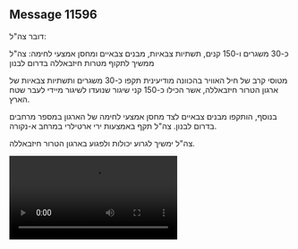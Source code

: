 ## Message 11596

דובר צה"ל:

כ-30 משגרים ו-150 קנים, תשתיות צבאיות, מבנים צבאיים ומחסן אמצעי לחימה: צה"ל ממשיך לתקוף מטרות חיזבאללה בדרום לבנון

מטוסי קרב של חיל האוויר בהכוונה מודיעינית תקפו כ-30 משגרים ותשתיות צבאיות של ארגון הטרור חיזבאללה, אשר הכילו כ-150 קני שיגור שנועדו לשיגור מיידי לעבר שטח הארץ.  

בנוסף, הותקפו מבנים צבאיים לצד מחסן אמצעי לחימה של הארגון במספר מרחבים בדרום לבנון.
צה"ל תקף באמצעות ירי ארטילרי במרחב א-נקורה.

צה"ל ימשיך לגרוע יכולות ולפגוע בארגון הטרור חיזבאללה.

![Video](https://data.iron-swords.co.il/2024/September/19/https://data.iron-swords.co.il/2024/September/19/11596/11596_media.mp4)
